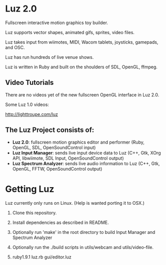 # Luz 2.0

Fullscreen interactive motion graphics toy builder.

Luz supports vector shapes, animated gifs, sprites, video files.

Luz takes input from wiimotes, MIDI, Wacom tablets, joysticks, gamepads, and OSC.

Luz has run hundreds of live venue shows.

Luz is written in Ruby and built on the shoulders of SDL, OpenGL, ffmpeg.

## Video Tutorials

There are no videos yet of the new fullscreen OpenGL interface in Luz 2.0.

Some Luz 1.0 videos:

<http://lighttroupe.com/luz>

## The Luz Project consists of:

- **Luz 2.0**: fullscreen motion graphics editor and performer (Ruby, OpenGL, SDL, OpenSoundControl input)
- **Luz Input Manager**: sends live input device data to Luz (C++, Gtk, XOrg API, libwiimote, SDL Input, OpenSoundControl output)
- **Luz Spectrum Analyzer**: sends live audio information to Luz (C++, Gtk, OpenGL, FFTW, OpenSoundControl output)

# Getting Luz

Luz currently only runs on Linux.  (Help is wanted porting it to OSX.)

1. Clone this repository.

2. Install dependencies as described in README.

3. Optionally run 'make' in the root directory to build Input Manager and Spectrum Analyzer

4. Optionally run the ./build scripts in utils/webcam and utils/video-file.

5. ruby1.9.1 luz.rb gui/editor.luz
